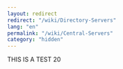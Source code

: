 ```yaml
---
layout: redirect
redirect: "/wiki/Directory-Servers"
lang: "en"
permalink: "/wiki/Central-Servers"
category: "hidden"
---
```

THIS IS A TEST 20
